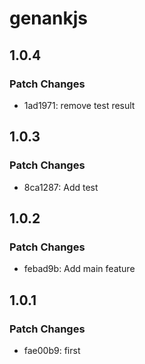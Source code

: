 # genankjs

## 1.0.4

### Patch Changes

- 1ad1971: remove test result

## 1.0.3

### Patch Changes

- 8ca1287: Add test

## 1.0.2

### Patch Changes

- febad9b: Add main feature

## 1.0.1

### Patch Changes

- fae00b9: first
